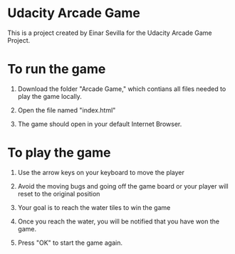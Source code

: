 # Udacity Arcade Game

This is a project created by Einar Sevilla for the Udacity Arcade Game Project. 

# To run the game

1. Download the folder "Arcade Game," which contians all files needed to play the game locally. 

2. Open the file named "index.html"

3. The game should open in your default Internet Browser. 

# To play the game

1. Use the arrow keys on your keyboard to move the player

2. Avoid the moving bugs and going off the game board or your player will reset to the original position

3. Your goal is to reach the water tiles to win the game

4. Once you reach the water, you will be notified that you have won the game. 

5. Press "OK" to start the game again. 
